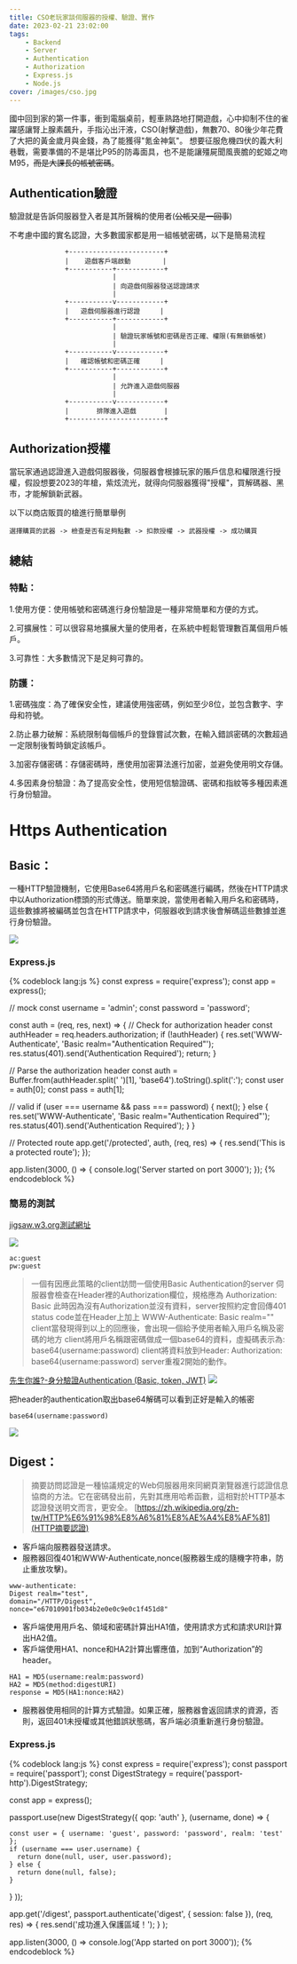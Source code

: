 ```yaml
---
title: CSO老玩家談伺服器的授權、驗證、實作
date: 2023-02-21 23:02:00
tags:
    - Backend
    - Server
    - Authentication
    - Authorization
    - Express.js
    - Node.js
cover: /images/cso.jpg
---
```


國中回到家的第一件事，衝到電腦桌前，輕車熟路地打開遊戲，心中抑制不住的雀躍感讓腎上腺素飆升，手指沁出汗液，CSO(射擊遊戲)，無數70、80後少年花費了大把的黃金歲月與金錢，為了能獲得"氪金神氣"。
想要征服危機四伏的義大利巷戰，需要準備的不是堪比P95的防毒面具，也不是能讓殭屍聞風喪膽的蛇姬之吻M95，~~而是大課長的帳號密碼~~。

## Authentication驗證
驗證就是告訴伺服器登入者是其所聲稱的使用者(~~公帳又是一回事~~)

不考慮中國的實名認證，大多數國家都是用一組帳號密碼，以下是簡易流程
```
              +------------------------+        
              |    遊戲客戶端啟動        |        
              +-----------+------------+        
                          |                    
                          | 向遊戲伺服器發送認證請求  
                          |                    
              +-----------v------------+        
              |   遊戲伺服器進行認證     |        
              +-----------+------------+        
                          |                    
                          | 驗證玩家帳號和密碼是否正確、權限(有無鎖帳號)    
                          |                    
              +-----------v------------+        
              |   確認帳號和密碼正確     |        
              +-----------+------------+        
                          |                    
                          | 允許進入遊戲伺服器    
                          |                    
              +-----------v------------+        
              |       排隊進入遊戲       |        
              +------------------------+        

```
## Authorization授權
當玩家通過認證進入遊戲伺服器後，伺服器會根據玩家的賬戶信息和權限進行授權，假設想要2023的年槍，紫炫流光，就得向伺服器獲得"授權"，買解碼器、黑市，才能解鎖新武器。

以下以商店販買的槍進行簡單舉例
```
選擇購買的武器 -> 檢查是否有足夠點數 -> 扣款授權 -> 武器授權 -> 成功購買 

```
## 總結
### 特點：
1.使用方便：使用帳號和密碼進行身份驗證是一種非常簡單和方便的方式。

2.可擴展性：可以很容易地擴展大量的使用者，在系統中輕鬆管理數百萬個用戶帳戶。

3.可靠性：大多數情況下是足夠可靠的。

### 防護：
1.密碼強度：為了確保安全性，建議使用強密碼，例如至少8位，並包含數字、字母和符號。

2.防止暴力破解：系統限制每個帳戶的登錄嘗試次數，在輸入錯誤密碼的次數超過一定限制後暫時鎖定該帳戶。

3.加密存儲密碼：存儲密碼時，應使用加密算法進行加密，並避免使用明文存儲。

4.多因素身份驗證：為了提高安全性，使用短信驗證碼、密碼和指紋等多種因素進行身份驗證。

# Https Authentication

## Basic：

一種HTTP驗證機制，它使用Base64將用戶名和密碼進行編碼，然後在HTTP請求中以Authorization標頭的形式傳送。簡單來說，當使用者輸入用戶名和密碼時，這些數據將被編碼並包含在HTTP請求中，伺服器收到請求後會解碼這些數據並進行身份驗證。

![](/images/basic-auth.jpg)

### Express.js
 
{% codeblock lang:js %}
const express = require('express');
const app = express();

// mock
const username = 'admin';
const password = 'password';

const auth = (req, res, next) => {
  // Check for authorization header
  const authHeader = req.headers.authorization;
  if (!authHeader) {
    res.set('WWW-Authenticate', 'Basic realm="Authentication Required"');
    res.status(401).send('Authentication Required');
    return;
  }

  // Parse the authorization header
  const auth = Buffer.from(authHeader.split(' ')[1], 'base64').toString().split(':');
  const user = auth[0];
  const pass = auth[1];

  // valid
  if (user === username && pass === password) {
    next();
  } else {
    res.set('WWW-Authenticate', 'Basic realm="Authentication Required"');
    res.status(401).send('Authentication Required');
  }
}

// Protected route
app.get('/protected', auth, (req, res) => {
  res.send('This is a protected route');
});

app.listen(3000, () => {
  console.log('Server started on port 3000');
});
{% endcodeblock %}


### 簡易的測試
[jigsaw.w3.org測試網址](https://jigsaw.w3.org/HTTP/)

![](/images/auth-login.jpg)

```
ac:guest
pw:guest
```
> 一個有因應此策略的client訪問一個使用Basic Authentication的server
伺服器會檢查在Header裡的Authorization欄位，規格應為 Authorization: Basic <value>
此時因為沒有Authorization並沒有資料，server按照約定會回傳401 status code並在Header上加上 WWW-Authenticate: Basic realm="<value>"
client當發現得到以上的回應後，會出現一個給予使用者輸入用戶名稱及密碼的地方
client將用戶名稱跟密碼做成一個base64的資料，虛擬碼表示為: base64(username:password)
client將資料放到Header: Authorization: base64(username:password)
server重複2開始的動作。

[先生你誰?-身分驗證Authentication (Basic, token, JWT)](https://ithelp.ithome.com.tw/articles/10304135)
![](/images/auth-success.jpg)

把header的authentication取出base64解碼可以看到正好是輸入的帳密
```
base64(username:password)
```
![](/images/base64.jpg)


## Digest：
> 摘要訪問認證是一種協議規定的Web伺服器用來同網頁瀏覽器進行認證信息協商的方法。它在密碼發出前，先對其應用哈希函數，這相對於HTTP基本認證發送明文而言，更安全。
[https://zh.wikipedia.org/zh-tw/HTTP%E6%91%98%E8%A6%81%E8%AE%A4%E8%AF%81](HTTP摘要認證)

- 客戶端向服務器發送請求。
- 服務器回復401和WWW-Authenticate,nonce(服務器生成的隨機字符串，防止重放攻擊)。
```
www-authenticate: 
Digest realm="test", 
domain="/HTTP/Digest", 
nonce="e67010901fb034b2e0e0c9e0c1f451d8"
```
- 客戶端使用用戶名、領域和密碼計算出HA1值，使用請求方式和請求URI計算出HA2值。
- 客戶端使用HA1、nonce和HA2計算出響應值，加到“Authorization”的header。
```
HA1 = MD5(username:realm:password)
HA2 = MD5(method:digestURI)
response = MD5(HA1:nonce:HA2)
```
- 服務器使用相同的計算方式驗證。如果正確，服務器會返回請求的資源，否則，返回401未授權或其他錯誤狀態碼，客戶端必須重新進行身份驗證。

### Express.js
{% codeblock lang:js %}
const express = require('express');
const passport = require('passport');
const DigestStrategy = require('passport-http').DigestStrategy;

const app = express();

passport.use(new DigestStrategy({ qop: 'auth' },
  (username, done) => {
<!--  mock DB user  -->
    const user = { username: 'guest', password: 'password', realm: 'test' };
    if (username === user.username) {
      return done(null, user, user.password);
    } else {
      return done(null, false);
    }
  }
));

app.get('/digest', passport.authenticate('digest', { session: false }),
  (req, res) => {
    res.send('成功進入保護區域！');
  }
);

app.listen(3000, () => console.log('App started on port 3000'));
{% endcodeblock %}

